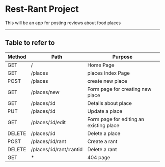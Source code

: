 # Rest-Rant Project
This will be an app for posting reviews about food places
***
## Table to refer to 
|Method|Path|Purpose|
|------|----|-------|
|GET|/|Home Page|
|GET|/places|places Index Page|
|POST|/places|create new place|
|GET|/places/new|Form page for creating new place|
|GET|/places/:id|Details about place|
|PUT|/places/:id|Update a place|
|GET|/places/:id/edit|Form page for editing an existing place|
|DELETE|/places/:id|Delete a place|
|POST|/places/:id/rant|Create a rant|
|DELETE|/places/:id/rant/:rantid|Delete a rant|
|GET|*|404 page|